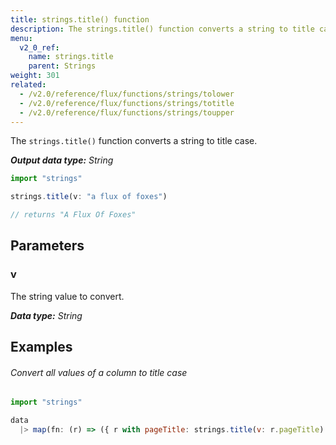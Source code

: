 ```yaml
---
title: strings.title() function
description: The strings.title() function converts a string to title case.
menu:
  v2_0_ref:
    name: strings.title
    parent: Strings
weight: 301
related:
  - /v2.0/reference/flux/functions/strings/tolower
  - /v2.0/reference/flux/functions/strings/totitle
  - /v2.0/reference/flux/functions/strings/toupper
---
```


The `strings.title()` function converts a string to title case.

_**Output data type:** String_

```js
import "strings"

strings.title(v: "a flux of foxes")

// returns "A Flux Of Foxes"
```

## Parameters

### v
The string value to convert.

_**Data type:** String_

## Examples

###### Convert all values of a column to title case
```js
import "strings"

data
  |> map(fn: (r) => ({ r with pageTitle: strings.title(v: r.pageTitle) }))
```

